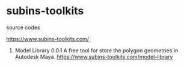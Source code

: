 # subins-toolkits
source codes


https://www.subins-toolkits.com/


1. Model Library 0.0.1 
      A free tool for store the polygon geometries in Autodesk Maya.
      https://www.subins-toolkits.com/model-library

